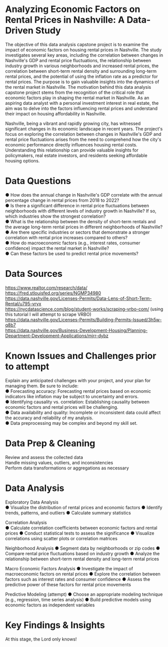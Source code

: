 # Analyzing Economic Factors on Rental Prices in Nashville: A Data-Driven Study

The objective of this data analysis capstone project is to examine the impact of economic factors on housing rental prices in Nashville. The study investigates several key areas, including the correlation between changes in Nashville's GDP and rental price fluctuations, the relationship between industry growth in various neighborhoods and increased rental prices, the correlation between short-term rental density and surrounding long-term rental prices, and the potential of using the inflation rate as a predictor for rental prices. The purpose is to gain valuable insights into the dynamics of the rental market in Nashville. The motivation behind this data analysis capstone project stems from the recognition of the critical role that economic factors play in shaping the rental market in Nashville. As an aspiring data analyst with a personal investment interest in real estate, the aim was to delve into the factors influencing rental prices and understand their impact on housing affordability in Nashville.

Nashville, being a vibrant and rapidly growing city, has witnessed significant changes in its economic landscape in recent years. The project's focus on exploring the correlation between changes in Nashville's GDP and rental price fluctuations arises from the need to comprehend how the city's economic performance directly influences housing rental costs. Understanding this relationship can provide valuable insights for policymakers, real estate investors, and residents seeking affordable housing options.

# **Data Questions**
● How does the annual change in Nashville's GDP correlate with the annual percentage change in rental prices from 2018 to 2022?<br>
● Is there a significant difference in rental price fluctuations between neighborhoods with different levels of industry growth in Nashville? If so, which industries show the strongest correlation?<br>
● What is the relationship between the density of short-term rentals and the average long-term rental prices in different neighborhoods of Nashville?<br>
● Are there specific industries or sectors that demonstrate a stronger correlation with rental price increases compared to others? <br>
● How do macroeconomic factors (e.g., interest rates, consumer confidence) impact the rental market in Nashville? <br>
● Can these factors be used to predict rental price movements?

# **Data Sources**
https://www.realtor.com/research/data/<br>
https://fred.stlouisfed.org/series/NGMP34980<br>
https://data.nashville.gov/Licenses-Permits/Data-Lens-of-Short-Term-Rental/u795-vryx<br>
https://nycdatascience.com/blog/student-works/scraping-vrbo-com/  (using this tutorial I will attempt to scrape VRBO)<br>
https://data.nashville.gov/Licenses-Permits/Building-Permits-Issued/3h5w-q8b7<br>
https://data.nashville.gov/Business-Development-Housing/Planning-Department-Development-Applications/mjrr-dybz<br>

# Known Issues and Challenges prior to attempt
Explain any anticipated challenges with your project, and your plan for managing them. Be sure to include:<br>
●	Forecasting accuracy: Forecasting rental prices based on economic indicators like inflation may be subject to uncertainty and errors. <br>
●	Identifying causality vs. correlation: Establishing causality between economic factors and rental prices will be challenging.<br>
●	Data availability and quality: Incomplete or inconsistent data could affect the accuracy and reliability of my analysis. <br>
●	Data preprocessing may be complex and beyond my skill set. 

# **Data Prep & Cleaning**
Review and assess the collected data <br>
Handle missing values, outliers, and inconsistencies<br>
Perform data transformations or aggregations as necessary<br>

# **Data Analysis**
Exploratory Data Analysis<br>
  ●	  Visualize the distribution of rental prices and economic factors
  ●  	Identify trends, patterns, and outliers
  ●  	Calculate summary statistics

Correlation Analysis<br>
  ●   Calculate correlation coefficients between economic factors and rental prices
  ●	  Conduct statistical tests to assess the significance
  ●	  Visualize correlations using scatter plots or correlation matrices

Neighborhood Analysis
  ●	  Segment data by neighborhoods or zip codes
  ●	  Compare rental price fluctuations based on industry growth
  ●	  Analyze the relationship between short-term rental density and long-term rental prices

Macro Economic Factors Analysis
  ●	  Investigate the impact of macroeconomic factors on rental prices
  ●	  Explore the correlation between factors such as interest rates and consumer confidence
  ●  	Assess the predictive power of these factors for rental price movements

Predictive Modeling (attempt)
  ●	  Choose an appropriate modeling technique (e.g., regression, time series analysis)
  ●	  Build predictive models using economic factors as independent variables

# **Key Findings & Insights**
At this stage, the Lord only knows! 
